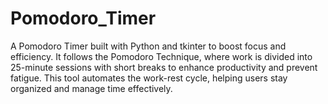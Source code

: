 # Pomodoro_Timer
A Pomodoro Timer built with Python and tkinter to boost focus and efficiency. It follows the Pomodoro Technique, where work is divided into 25-minute sessions with short breaks to enhance productivity and prevent fatigue. This tool automates the work-rest cycle, helping users stay organized and manage time effectively.
